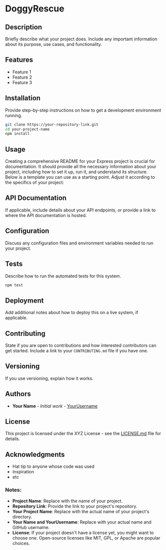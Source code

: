 # DoggyRescue

## Description

Briefly describe what your project does. Include any important information about its purpose, use cases, and functionality.

## Features

- Feature 1
- Feature 2
- Feature 3

## Installation

Provide step-by-step instructions on how to get a development environment running.

```bash
git clone https://your-repository-link.git
cd your-project-name
npm install
```

## Usage
Creating a comprehensive README for your Express project is crucial for documentation. It should provide all the necessary information about your project, including how to set it up, run it, and understand its structure. Below is a template you can use as a starting point. Adjust it according to the specifics of your project:


## API Documentation

If applicable, include details about your API endpoints, or provide a link to where the API documentation is hosted.

## Configuration

Discuss any configuration files and environment variables needed to run your project.

## Tests

Describe how to run the automated tests for this system.

```bash
npm test
```

## Deployment

Add additional notes about how to deploy this on a live system, if applicable.

## Contributing

State if you are open to contributions and how interested contributors can get started. Include a link to your `CONTRIBUTING.md` file if you have one.

## Versioning

If you use versioning, explain how it works.

## Authors

- **Your Name** - _Initial work_ - [YourUsername](https://github.com/YourUsername)

## License

This project is licensed under the XYZ License - see the [LICENSE.md](LICENSE.md) file for details.

## Acknowledgments

- Hat tip to anyone whose code was used
- Inspiration
- etc


### Notes:

- **Project Name**: Replace with the name of your project.
- **Repository Link**: Provide the link to your project's repository.
- **Your Project Name**: Replace with the actual name of your project's directory.
- **Your Name and YourUsername**: Replace with your actual name and GitHub username.
- **License**: If your project doesn't have a license yet, you might want to choose one. Open-source licenses like MIT, GPL, or Apache are popular choices.